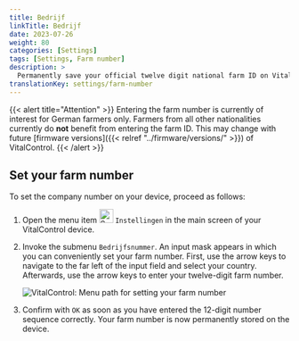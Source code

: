 ```yaml
---
title: Bedrijf
linkTitle: Bedrijf
date: 2023-07-26
weight: 80
categories: [Settings]
tags: [Settings, Farm number]
description: >
  Permanently save your official twelve digit national farm ID on VitalControl device.
translationKey: settings/farm-number
---
```

{{< alert title="Attention" >}}
Entering the farm number is currently of interest for German farmers only. Farmers from all other nationalities currently do **not** benefit from entering the farm ID. This may change with future [firmware versions]({{< relref "../firmware/versions/" >}}) of VitalControl.
{{< /alert >}}

## Set your farm number

To set the company number on your device, proceed as follows:

1. Open the menu item <img src="/icons/gear.svg" width="25" align="bottom" alt="Settings" /> `Instellingen` in the main screen of your VitalControl device.

2. Invoke the submenu `Bedrijfsnummer`. An input mask appears in which you can conveniently set your farm number. First, use the arrow keys to navigate to the far left of the input field and select your country. Afterwards, use the arrow keys to enter your twelve-digit farm number.

   ![VitalControl: Menu path for setting your farm number](../images/farm-number.png "Setting your farm number")

3. Confirm with `OK` as soon as you have entered the 12-digit number sequence correctly. Your farm number is now permanently stored on the device.
